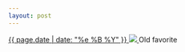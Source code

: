 ```yaml
---
layout: post
---
```


<p>
  <a href="/506">
    <time>{{ page.date | date: "%e %B %Y" }}</time>
    <img src="https://s3.amazonaws.com/life.aaronjgreenberg.com/506.jpg">
  </a>
  Old favorite
</p>
